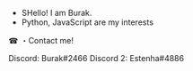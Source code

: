 - SHello! I am Burak.
- Python, JavaScript are my interests

☎ ・Contact me!

Discord: Burak#2466
Discord 2: Estenha#4886
<!-----Ne bekliyordun amk bu kadar ------>
